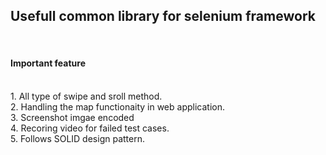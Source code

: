 <h2>Usefull common library for selenium framework</h2><br>

<h4> Important feature</h4><br>
  1. All type of swipe and sroll method.<br>
  2. Handling the map functionaity in web application.<br>
  3. Screenshot imgae encoded<br>
  4. Recoring video for failed test cases.<br>
  5. Follows SOLID design pattern.
  
